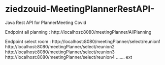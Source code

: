 # ziedzouid-MeetingPlannerRestAPI-

Java Rest API for PlannerMeeting Covid

Endpoint all planning : http://localhost:8080/meetingPlanner/AllPlanning

Endpoint select room :  http://localhost:8080/meetingPlanner/select/reunion1 
                        http://localhost:8080/meetingPlanner/select/reunion2 
                        http://localhost:8080/meetingPlanner/select/reunion3 
                        http://localhost:8080/meetingPlanner/select/reunion4 ....... ext
